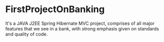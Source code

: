 # FirstProjectOnBanking
It's a JAVA J2EE Spring Hibernate MVC project, comprises of all major features that we see in a bank, with strong emphasis given on standards and quality of code.
